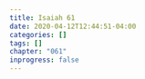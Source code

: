 ```yaml
---
title: Isaiah 61
date: 2020-04-12T12:44:51-04:00
categories: []
tags: []
chapter: "061"
inprogress: false
---
```


